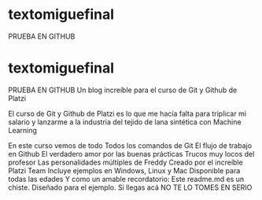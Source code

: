 # textomiguefinal
PRUEBA EN GITHUB
# textomiguefinal
PRUEBA EN GITHUB
Un blog increíble para el curso de Git y Github de Platzi

El curso de Git y Github de Platzi es lo que me hacía falta para triplicar mi salario y lanzarme a la industria del tejido de lana sintética con Machine Learning

En este curso vemos de todo
Todos los comandos de Git
El flujo de trabajo en Github
El verdadero amor por las buenas prácticas
Trucos muy locos del profesor
Las personalidades múltiples de Freddy
Creado por el increíble Platzi Team
Incluye ejemplos en Windows, Linux y Mac
Disponible para todas las edades
Y como un amable recordatorio: Este readme.md es un chiste. Diseñado para el ejemplo. Si llegas acá NO TE LO TOMES EN SERIO 
